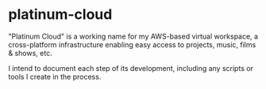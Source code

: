 # platinum-cloud
"Platinum Cloud" is a working name for my AWS-based virtual workspace, a cross-platform infrastructure enabling easy access to projects, music, films &amp; shows, etc.

I intend to document each step of its development, including any scripts or tools I create in the process.
